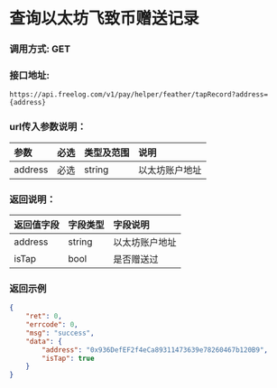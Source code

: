 # 查询以太坊飞致币赠送记录

### 调用方式: GET

### 接口地址:

```
https://api.freelog.com/v1/pay/helper/feather/tapRecord?address={address}
```

### url传入参数说明：

| 参数 | 必选 | 类型及范围 | 说明 |
| :--- | :--- | :--- | :--- |
|address|必选|string|以太坊账户地址|

### 返回说明：

| 返回值字段 | 字段类型 | 字段说明 |
| :--- | :--- | :--- |
| address | string | 以太坊账户地址 |
| isTap | bool | 是否赠送过 |

### 返回示例

```json
{
	"ret": 0,
	"errcode": 0,
	"msg": "success",
	"data": {
		"address": "0x936DefEF2f4eCa89311473639e78260467b120B9",
		"isTap": true
	}
}
```

